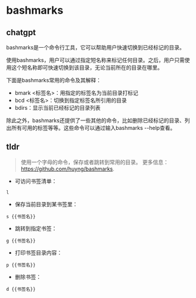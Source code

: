 # bashmarks 
## chatgpt 
bashmarks是一个命令行工具，它可以帮助用户快速切换到已经标记的目录。

使用bashmarks，用户可以通过指定短名称来标记任何目录。之后，用户只需使用这个短名称即可快速切换到该目录，无论当前所在的目录在哪里。

下面是bashmarks常用的命令及其解释：

- bmark <标签名>：用指定的标签名为当前目录打标记
- bcd <标签名>：切换到指定标签名所引用的目录
- bdirs：显示当前已经标记的目录列表

除此之外，bashmarks还提供了一些其他的命令，比如删除已经标记的目录、列出所有可用的标签等等。这些命令可以通过输入bashmarks --help查看。 

## tldr 
 
> 使用一个字母的命令，保存或者跳转到常用的目录。
> 更多信息：<https://github.com/huyng/bashmarks>.

- 可访问书签清单：

`l`

- 保存当前目录到某书签里：

`s {{书签名}}`

- 跳转到指定书签：

`g {{书签名}}`

- 打印书签目录内容：

`p {{书签名}}`

- 删除书签：

`d {{书签名}}`
